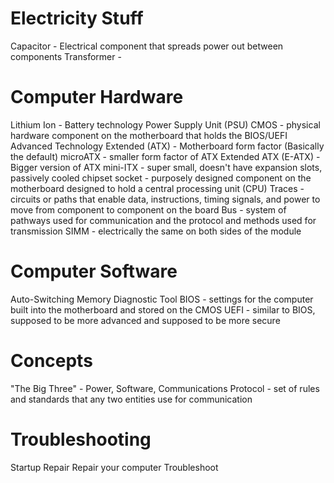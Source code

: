 # Electricity Stuff
Capacitor - Electrical component that spreads power out between components
Transformer - 
# Computer Hardware
Lithium Ion - Battery technology
Power Supply Unit (PSU)
CMOS - physical hardware component on the motherboard that holds the BIOS/UEFI
Advanced Technology Extended (ATX) - Motherboard form factor (Basically the default)
microATX - smaller form factor of ATX
Extended ATX (E-ATX) - Bigger version of ATX
mini-ITX - super small, doesn't have expansion slots, passively cooled
chipset
socket - purposely designed component on the motherboard designed to hold a central processing unit (CPU)
Traces - circuits or paths that enable data, instructions, timing signals, and power to move from component to component on the board
Bus - system of pathways used for communication and the protocol and methods used for transmission
SIMM - electrically the same on both sides of the module

# Computer Software
Auto-Switching
Memory Diagnostic Tool
BIOS - settings for the computer built into the motherboard and stored on the CMOS
UEFI - similar to BIOS, supposed to be more advanced and supposed to be more secure
# Concepts
"The Big Three" - Power, Software, Communications
Protocol - set of rules and standards that any two entities use for communication
# Troubleshooting
Startup Repair
Repair your computer
Troubleshoot




